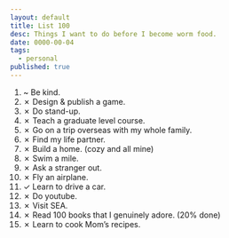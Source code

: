 ```yaml
---
layout: default
title: List 100
desc: Things I want to do before I become worm food.
date: 0000-00-04
tags:
  - personal
published: true
---
```


1. ~ Be kind.
2. ✗ Design & publish a game.
3. ✗ Do stand-up.
4. ✗ Teach a graduate level course.
5. ✗ Go on a trip overseas with my whole family.
6. ✗ Find my life partner.
7. ✗ Build a home. (cozy and all mine)
8. ✗ Swim a mile.
9. ✗ Ask a stranger out.
10. ✗ Fly an airplane.
11. ✓ Learn to drive a car.
12. ✗ Do youtube.
13. ✗ Visit SEA.
14. ✗ Read 100 books that I genuinely adore. (20% done)
15. ✗ Learn to cook Mom’s recipes.
